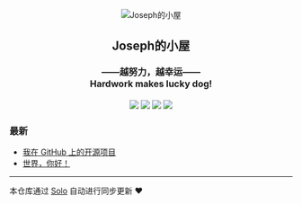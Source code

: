 <p align="center"><img alt="Joseph的小屋" src="https://static.b3log.org/images/brand/solo-32.png"></p><h2 align="center">
Joseph的小屋
</h2>

<h4 align="center"><font size="3" >——越努力，越幸运—— <br> Hardwork makes lucky dog!</font></h4>
<p align="center"><a title="Joseph的小屋" target="_blank" href="https://github.com/Tammiekk/solo-blog"><img src="https://img.shields.io/github/last-commit/Tammiekk/solo-blog.svg?style=flat-square&color=FF9900"></a>
<a title="GitHub repo size in bytes" target="_blank" href="https://github.com/Tammiekk/solo-blog"><img src="https://img.shields.io/github/repo-size/Tammiekk/solo-blog.svg?style=flat-square"></a>
<a title="Solo Version" target="_blank" href="https://github.com/b3log/solo/releases"><img src="https://img.shields.io/badge/solo-3.6.5-f1e05a.svg?style=flat-square&color=blueviolet"></a>
<a title="Hits" target="_blank" href="https://github.com/b3log/hits"><img src="https://hits.b3log.org/Tammiekk/solo-blog.svg"></a></p>

### 最新

* [我在 GitHub 上的开源项目](https://www.weki.vip/my-github-repos)
* [世界，你好！](https://www.weki.vip/hello-solo)



---

本仓库通过 [Solo](https://github.com/b3log/solo) 自动进行同步更新 ❤️ 